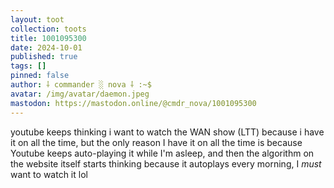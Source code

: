 ```yaml
---
layout: toot
collection: toots
title: 1001095300
date: 2024-10-01
published: true
tags: []
pinned: false
author: ⸸ commander ░ nova ⸸ :~$
avatar: /img/avatar/daemon.jpeg
mastodon: https://mastodon.online/@cmdr_nova/1001095300
---
```


youtube keeps thinking i want to watch the WAN show (LTT) because i have it on all the time, but the only reason I have it on all the time is because Youtube keeps auto-playing it while I'm asleep, and then the algorithm on the website itself starts thinking because it autoplays every morning, I _must_ want to watch it lol
